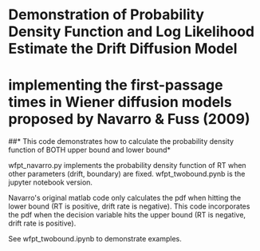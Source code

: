 # Demonstration of Probability Density Function and Log Likelihood Estimate the Drift Diffusion Model
# implementing the first-passage times in Wiener diffusion models proposed by Navarro & Fuss (2009)
##* This code demonstrates how to calculate the probability density function of BOTH upper bound and lower bound*

wfpt_navarro.py implements the probability density function of RT when other parameters (drift, boundary) are fixed.
wfpt_twobound.pynb is the jupyter notebook version.

Navarro's original matlab code only calculates the pdf when hitting the lower bound (RT is positive, drift rate is negative).
This code incorporates the pdf when the decision variable hits the upper bound (RT is negative, drift rate is positive).

See wfpt_twobound.ipynb to demonstrate examples. 
